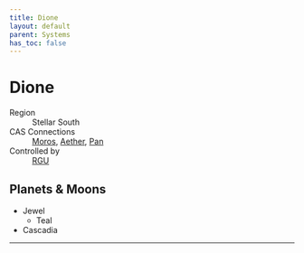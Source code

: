 ```yaml
---
title: Dione
layout: default
parent: Systems
has_toc: false
---
```


# Dione
<dl>
    <dt>Region</dt><dd>Stellar South</dd>
    <dt>CAS Connections</dt><dd><a href="../moros/">Moros</a>, <a href="../aether/">Aether</a>, <a href="../pan/">Pan</a></dd>
    <dt>Controlled by</dt><dd><a href="../../factions/rgu.html">RGU</a></dd>
    <!-- <dt>Population</dt><dd>///</dd> -->
</dl>

## Planets & Moons
* Jewel
    * Teal
* Cascadia

<!-- ## Stations
* TBD -->

----
